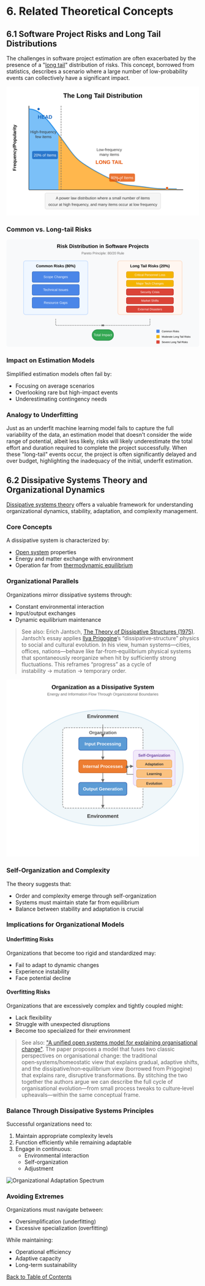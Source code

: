 # 6. Related Theoretical Concepts

## 6.1 Software Project Risks and Long Tail Distributions

The challenges in software project estimation are often exacerbated by the presence of a "[long tail](https://en.wikipedia.org/wiki/Long_tail)" distribution of risks. This concept, borrowed from statistics, describes a scenario where a large number of low-probability events can collectively have a significant impact.

![Long tail](../images/long-tail.svg)

### Common vs. Long-tail Risks
![Risk_distribution_in_software_projects](../images/risk_distribution_in_sw_projects.svg)

### Impact on Estimation Models
Simplified estimation models often fail by:
- Focusing on average scenarios
- Overlooking rare but high-impact events
- Underestimating contingency needs

### Analogy to Underfitting
Just as an underfit machine learning model fails to capture the full variability of the data, an estimation model that doesn't consider the wide range of potential, albeit less likely, risks will likely underestimate the total effort and duration required to complete the project successfully. When these "long-tail" events occur, the project is often significantly delayed and over budget, highlighting the inadequacy of the initial, underfit estimation.

## 6.2 Dissipative Systems Theory and Organizational Dynamics

[Dissipative systems theory](https://en.wikipedia.org/wiki/Dissipative_system) offers a valuable framework for understanding organizational dynamics, stability, adaptation, and complexity management.

### Core Concepts
A dissipative system is characterized by:
- [Open system](https://en.wikipedia.org/wiki/Open_system_(systems_theory)) properties
- Energy and matter exchange with environment
- Operation far from  [thermodynamic equilibrium](https://www.britannica.com/science/thermodynamic-equilibrium)

### Organizational Parallels
Organizations mirror dissipative systems through:
- Constant environmental interaction
- Input/output exchanges
- Dynamic equilibrium maintenance

> See also: Erich Jantsch, [The Theory of Dissipative Structures (1975)](https://www.panarchy.org/jantsch/dissipativestructures.html). Jantsch’s essay applies [Ilya Prigogine](https://www.nobelprize.org/prizes/chemistry/1977/prigogine/facts/)’s “dissipative‑structure” physics to social and cultural evolution. In his view, human systems—cities, offices, nations—behave like far‑from‑equilibrium physical systems that spontaneously reorganize when hit by sufficiently strong fluctuations. This reframes “progress” as a cycle of instability → mutation → temporary order.


![Organization as Dissipative System](../images/org-as-dissipative-sys.svg)

### Self-Organization and Complexity
The theory suggests that:
- Order and complexity emerge through self-organization
- Systems must maintain state far from equilibrium
- Balance between stability and adaptation is crucial

### Implications for Organizational Models

#### Underfitting Risks
Organizations that become too rigid and standardized may:
- Fail to adapt to dynamic changes
- Experience instability
- Face potential decline

#### Overfitting Risks
Organizations that are excessively complex and tightly coupled might:
- Lack flexibility
- Struggle with unexpected disruptions
- Become too specialized for their environment

> See also: ["A unified open systems model for explaining organisational change"](https://core.ac.uk/download/pdf/36992804.pdf). The paper proposes a model that fuses two classic perspectives on organisational change: the traditional open‑systems/homeostatic view that explains gradual, adaptive shifts, and the dissipative/non‑equilibrium view (borrowed from Prigogine) that explains rare, disruptive transformations. By stitching the two together the authors argue we can describe the full cycle of organisational evolution—from small process tweaks to culture‑level upheavals—within the same conceptual frame.

### Balance Through Dissipative Systems Principles
Successful organizations need to:
1. Maintain appropriate complexity levels
2. Function efficiently while remaining adaptable
3. Engage in continuous:
   - Environmental interaction
   - Self-organization
   - Adjustment

![Organizational Adaptation Spectrum](org-adaption-spectrum.svg)

### Avoiding Extremes
Organizations must navigate between:
- Oversimplification (underfitting)
- Excessive specialization (overfitting)

While maintaining:
- Operational efficiency
- Adaptive capacity
- Long-term sustainability

[Back to Table of Contents](../README.md)
